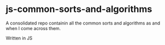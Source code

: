 # js-common-sorts-and-algorithms 

A consolidated repo containin all the common sorts and algorithms as and when I come across them. 

Written in JS